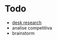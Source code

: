 # Todo

- [desk research](https://medium.com/aela/desk-research-o-que-%C3%A9-e-como-efetuar-uma-pesquisa-secund%C3%A1ria-784ee064c10b)
- analise competitiva
- brainstorm
